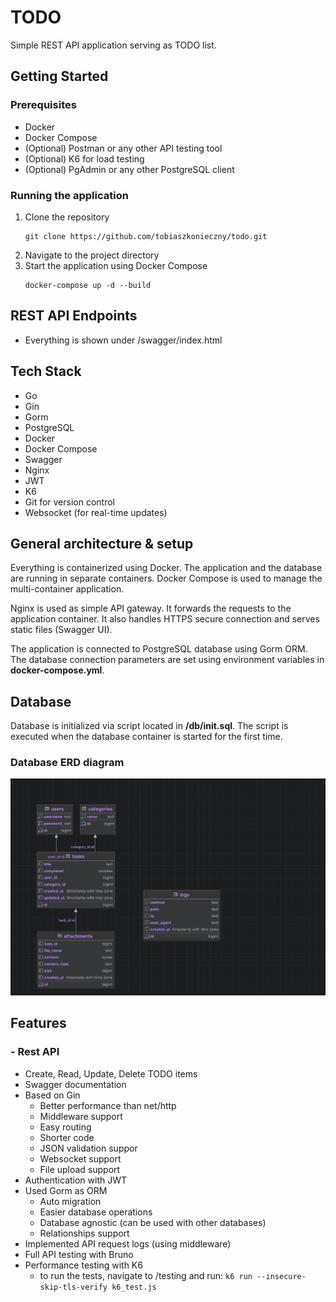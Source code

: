 # TODO
Simple REST API application serving as TODO list. 

## Getting Started
### Prerequisites
- Docker
- Docker Compose
- (Optional) Postman or any other API testing tool
- (Optional) K6 for load testing
- (Optional) PgAdmin or any other PostgreSQL client
### Running the application
  1. Clone the repository
     ```shell
     git clone https://github.com/tobiaszkonieczny/todo.git
        ```
  2. Navigate to the project directory
  3. Start the application using Docker Compose
     ```shell
     docker-compose up -d --build
     ```
## REST API Endpoints
- Everything is shown under /swagger/index.html

## Tech Stack
- Go
- Gin
- Gorm
- PostgreSQL
- Docker
- Docker Compose
- Swagger
- Nginx
- JWT
- K6
- Git for version control
- Websocket (for real-time updates)

## General architecture & setup
Everything is containerized using Docker. The application and the database are running in separate containers. Docker Compose is used to manage the multi-container application.

Nginx is used as simple API gateway. It forwards the requests to the application container. It also handles HTTPS secure connection and serves static files (Swagger UI).

The application is connected to PostgreSQL database using Gorm ORM. The database connection parameters are set using environment variables in **docker-compose.yml**.



## Database
Database is initialized via script located in **/db/init.sql**. The script is executed when the database container is started for the first time.

### Database ERD diagram
![ERD Diagram](/docs/erd_diagram%20.png)


## Features

### - Rest API
- Create, Read, Update, Delete TODO items
- Swagger documentation
- Based on Gin
    + Better performance than net/http
    + Middleware support
    + Easy routing
    + Shorter code
    + JSON validation suppor
    + Websocket support
    + File upload support
- Authentication with JWT
- Used Gorm as ORM
    + Auto migration
    + Easier database operations
    + Database agnostic (can be used with other databases)
    + Relationships support
- Implemented API request logs (using middleware)
- Full API testing with Bruno
- Performance testing with K6
    + to run the tests, navigate to /testing and run: `k6 run --insecure-skip-tls-verify k6_test.js`
